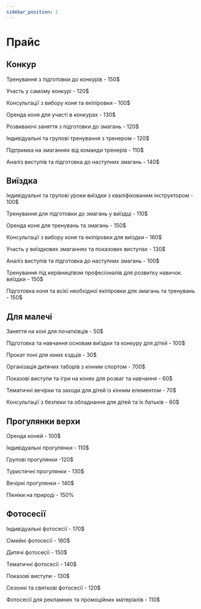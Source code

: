 ```yaml
---
sidebar_position: 1
---
```


# Прайс

## Конкур

Тренування з підготовки до конкурів - 150$

Участь у самому конкурі - 120$

Консультації з вибору коня та екіпіровки - 100$

Оренда коня для участі в конкурах - 130$

Розвиваючі заняття з підготовки до змагань - 120$

Індивідуальні та групові тренування з тренером - 120$

Підтримка на змаганнях від команди тренерів - 110$

Аналіз виступів та підготовка до наступних змагань - 140$

## Виїздка

Індивідуальні та групові уроки виїздки з кваліфікованим інструктором - 100$

Тренування для підготовки до змагань у виїздці - 110$

Оренда коня для тренувань та змагань - 150$

Консультації з вибору коня та екіпіровки для виїздки - 160$

Участь у виїздкових змаганнях та показових виступах - 130$

Аналіз виступів та підготовка до наступних змагань - 100$

Тренування під керівництвом професіоналів для розвитку навичок виїздки - 150$

Підготовка коня та всієї необхідної екіпіровки для змагань та тренувань - 150$

## Для малечі

Заняття на коні для початківців - 50$

Підготовка та навчання основам виїздки та конкуру для дітей - 100$

Прокат поні для юних єздців - 30$

Організація дитячих таборів з кінним спортом - 700$

Показові виступи та ігри на конях для розваг та навчання - 60$

Тематичні вечірки та заходи для дітей із кінним елементом - 70$

Консультації з безпеки та обладнання для дітей та їх батьків - 60$

## Прогулянки верхи

Оренда коней - 100$

Індивідуальні прогулянки - 110$

Групові прогулянки -120$

Туристичні прогулянки - 130$

Вечірні прогулянки - 140$

Пікніки на природі - 150%

## Фотосесії

Індивідуальні фотосесії - 170$

Сімейні фотосесії - 160$

Дитячі фотосесії - 150$

Тематичні фотосесії - 140$

Показові виступи - 130$

Сезонні та святкові фотосесії - 120$

Фотосесії для рекламних та промоційних матеріалів - 110$